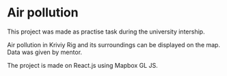 # Air pollution

This project was made as practise task during the university intership. 

Air pollution in Kriviy Rig and its surroundings can be displayed on the map. Data was given by mentor. 

The project is made on React.js using Mapbox GL JS.
